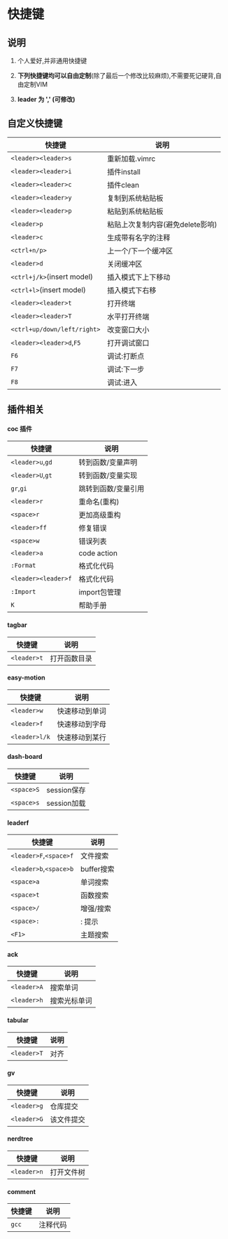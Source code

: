# 快捷键

## 说明

1. 个人爱好,并非通用快捷键

2. **下列快捷键均可以自由定制**(除了最后一个修改比较麻烦),不需要死记硬背,自由定制VIM

3. **leader 为 ',' (可修改)**

## 自定义快捷键

| 快捷键                         | 说明                   |
| --------------------------- | -------------------- |
| `<leader><leader>s`         | 重新加载.vimrc           |
| `<leader><leader>i`         | 插件install            |
| `<leader><leader>c`         | 插件clean              |
| `<leader><leader>y`         | 复制到系统粘贴板             |
| `<leader><leader>p`         | 粘贴到系统粘贴板             |
| `<leader>p`                 | 粘贴上次复制内容(避免delete影响) |
| `<leader>c`                 | 生成带有名字的注释            |
| `<ctrl+n/p>`                | 上一个/下一个缓冲区           |
| `<leader>d`                 | 关闭缓冲区                |
| `<ctrl+j/k>`(insert model)  | 插入模式下上下移动            |
| `<ctrl+l>`(insert model)    | 插入模式下右移              |
| `<leader><leader>t`         | 打开终端                 |
| `<leader><leader>T`         | 水平打开终端               |
| `<ctrl+up/down/left/right>` | 改变窗口大小               |
| `<leader><leader>d`,`F5`    | 打开调试窗口               |
| `F6`                        | 调试:打断点               |
| `F7`                        | 调试:下一步               |
| `F8`                        | 调试:进入                |

## 插件相关

#### coc 插件

| 快捷键                 | 说明          |
| ------------------- | ----------- |
| `<leader>u`,`gd`    | 转到函数/变量声明   |
| `<leader>U`,`gt`    | 转到函数/变量实现   |
| `gr`,`gi`           | 跳转到函数/变量引用  |
| `<leader>r`         | 重命名(重构)     |
| `<space>r`          | 更加高级重构      |
| `<leader>ff`        | 修复错误        |
| `<space>w`          | 错误列表        |
| `<leader>a`         | code action |
| `:Format`           | 格式化代码       |
| `<leader><leader>f` | 格式化代码       |
| `:Import`           | import包管理   |
| `K`                 | 帮助手册        |

#### tagbar

| 快捷键         | 说明     |
| ----------- | ------ |
| `<leader>t` | 打开函数目录 |

#### easy-motion

| 快捷键           | 说明      |
| ------------- | ------- |
| `<leader>w`   | 快速移动到单词 |
| `<leader>f`   | 快速移动到字母 |
| `<leader>l/k` | 快速移动到某行 |

#### dash-board

| 快捷键        | 说明        |
| ---------- | --------- |
| `<space>S` | session保存 |
| `<space>s` | session加载 |

#### leaderf

| 快捷键                    | 说明       |
| ---------------------- | -------- |
| `<leader>F`,`<space>f` | 文件搜索     |
| `<leader>b`,`<space>b` | buffer搜索 |
| `<space>a`             | 单词搜索     |
| `<space>t`             | 函数搜索     |
| `<space>/`             | 增强/搜索    |
| `<space>:`             | : 提示     |
| `<F1>`                 | 主题搜索     |

#### ack

| 快捷键         | 说明     |
| ----------- | ------ |
| `<leader>A` | 搜索单词   |
| `<leader>h` | 搜索光标单词 |

#### tabular

| 快捷键         | 说明  |
| ----------- | --- |
| `<leader>T` | 对齐  |

#### gv

| 快捷键         | 说明    |
| ----------- | ----- |
| `<leader>g` | 仓库提交  |
| `<leader>G` | 该文件提交 |

#### nerdtree

| 快捷键         | 说明    |
| ----------- | ----- |
| `<leader>n` | 打开文件树 |

#### comment

| 快捷键   | 说明   |
| ----- | ---- |
| `gcc` | 注释代码 |
